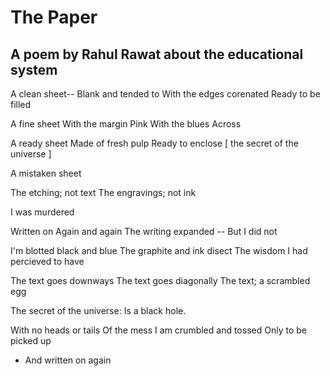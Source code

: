# The Paper
## A poem by Rahul Rawat about the educational system

A clean sheet--
Blank and tended to
With the edges corenated
Ready to be filled

A fine sheet
With the margin
Pink
With the blues
Across

A ready sheet
Made of fresh pulp
Ready to enclose
[ the secret of the universe ]

A mistaken sheet

The etching; not text
The engravings; not ink

I was murdered

Written on 
Again and again
The writing expanded --
But I did not

I'm blotted black and blue
The graphite and ink disect 
The wisdom I had percieved to have

The text goes downways
The text goes diagonally
The text; a scrambled egg

The secret of the universe:
Is a black hole.

With no heads or tails 
Of the mess
I am crumbled and tossed
Only to be picked up 
- And written on again